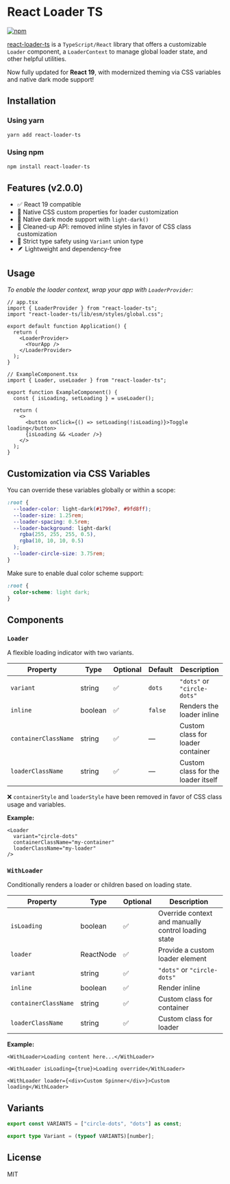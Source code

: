 # React Loader TS

[![npm](https://img.shields.io/npm/v/react-loader-ts)](https://www.npmjs.com/package/react-loader-ts)

[react-loader-ts](https://www.npmjs.com/package/react-loader-ts) is a `TypeScript/React` library that offers a customizable `Loader` component, a `LoaderContext` to manage global loader state, and other helpful utilities.

Now fully updated for **React 19**, with modernized theming via CSS variables and native dark mode support!

## Installation

### Using yarn

```bash
yarn add react-loader-ts
```

### Using npm

```bash
npm install react-loader-ts
```

## Features (v2.0.0)

- ✅ React 19 compatible
- 🎨 Native CSS custom properties for loader customization
- 🌙 Native dark mode support with `light-dark()`
- 🧼 Cleaned-up API: removed inline styles in favor of CSS class customization
- 🧩 Strict type safety using `Variant` union type
- 🪶 Lightweight and dependency-free

## Usage

_To enable the loader context, wrap your app with `LoaderProvider`:_

```tsx
// app.tsx
import { LoaderProvider } from "react-loader-ts";
import "react-loader-ts/lib/esm/styles/global.css";

export default function Application() {
  return (
    <LoaderProvider>
      <YourApp />
    </LoaderProvider>
  );
}
```

```tsx
// ExampleComponent.tsx
import { Loader, useLoader } from "react-loader-ts";

export function ExampleComponent() {
  const { isLoading, setLoading } = useLoader();

  return (
    <>
      <button onClick={() => setLoading(!isLoading)}>Toggle loading</button>
      {isLoading && <Loader />}
    </>
  );
}
```

## Customization via CSS Variables

You can override these variables globally or within a scope:

```css
:root {
  --loader-color: light-dark(#1799e7, #9fd8ff);
  --loader-size: 1.25rem;
  --loader-spacing: 0.5rem;
  --loader-background: light-dark(
    rgba(255, 255, 255, 0.5),
    rgba(10, 10, 10, 0.5)
  );
  --loader-circle-size: 3.75rem;
}
```

Make sure to enable dual color scheme support:

```css
:root {
  color-scheme: light dark;
}
```

## Components

### `Loader`

A flexible loading indicator with two variants.

| Property             | Type    | Optional | Default | Description                        |
| -------------------- | ------- | -------- | ------- | ---------------------------------- |
| `variant`            | string  | ✅       | `dots`  | `"dots"` or `"circle-dots"`        |
| `inline`             | boolean | ✅       | `false` | Renders the loader inline          |
| `containerClassName` | string  | ✅       | —       | Custom class for loader container  |
| `loaderClassName`    | string  | ✅       | —       | Custom class for the loader itself |

❌ `containerStyle` and `loaderStyle` have been removed in favor of CSS class usage and variables.

**Example:**

```tsx
<Loader
  variant="circle-dots"
  containerClassName="my-container"
  loaderClassName="my-loader"
/>
```

### `WithLoader`

Conditionally renders a loader or children based on loading state.

| Property             | Type      | Optional | Description                                         |
| -------------------- | --------- | -------- | --------------------------------------------------- |
| `isLoading`          | boolean   | ✅       | Override context and manually control loading state |
| `loader`             | ReactNode | ✅       | Provide a custom loader element                     |
| `variant`            | string    | ✅       | `"dots"` or `"circle-dots"`                         |
| `inline`             | boolean   | ✅       | Render inline                                       |
| `containerClassName` | string    | ✅       | Custom class for container                          |
| `loaderClassName`    | string    | ✅       | Custom class for loader                             |

**Example:**

```tsx
<WithLoader>Loading content here...</WithLoader>

<WithLoader isLoading={true}>Loading override</WithLoader>

<WithLoader loader={<div>Custom Spinner</div>}>Custom loading</WithLoader>
```

## Variants

```ts
export const VARIANTS = ["circle-dots", "dots"] as const;

export type Variant = (typeof VARIANTS)[number];
```

## License

MIT
